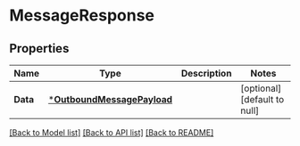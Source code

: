 # MessageResponse

## Properties
Name | Type | Description | Notes
------------ | ------------- | ------------- | -------------
**Data** | [***OutboundMessagePayload**](OutboundMessagePayload.md) |  | [optional] [default to null]

[[Back to Model list]](../README.md#documentation-for-models) [[Back to API list]](../README.md#documentation-for-api-endpoints) [[Back to README]](../README.md)

